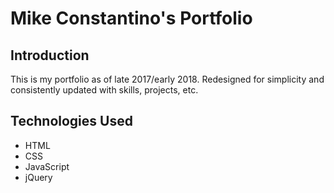 # Mike Constantino's Portfolio

## Introduction

This is my portfolio as of late 2017/early 2018. Redesigned for simplicity and consistently updated with skills, projects, etc.

## Technologies Used

- HTML
- CSS
- JavaScript
- jQuery